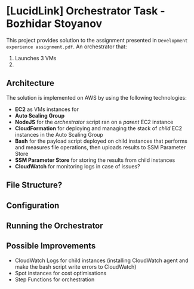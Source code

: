 # [LucidLink] Orchestrator Task - Bozhidar Stoyanov

This project provides solution to the assignment presented in `Development experience assignment.pdf`. An orchestrator
that:

1. Launches 3 VMs
2.

<!---
Example docs:
https://github.com/aws-solutions/mlops-workload-orchestrator
https://pandao.github.io/editor.md/en.html
https://dillinger.io/
-->

## Architecture

The solution is implemented on AWS by using the following technologies:

- **EC2** as VMs instances for
- **Auto Scaling Group**
- **NodeJS** for the *orchestrator* script ran on a *parent* EC2 instance
- **CloudFormation** for deploying and managing the stack of *child* EC2 instances in the Auto Scaling Group
- **Bash** for the payload script deployed on child instances that performs and measures file operations, then uploads
  results to SSM Parameter Store
- **SSM Parameter Store** for storing the results from child instances
- **CloudWatch** for monitoring logs in case of issues?

## File Structure?

## Configuration

## Running the Orchestrator

## Possible Improvements

- CloudWatch Logs for child instances (installing CloudWatch agent and make the bash script write errors to CloudWatch)
- Spot instances for cost optimisations
- Step Functions for orchestration